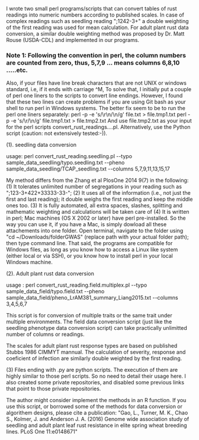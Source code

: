 I wrote two small perl programs/scripts that can convert tables of rust readings into numeric numbers according to published scales. In case of complex readings such as seedling reading ";1242-3+" a double weighting of the first reading was used for mean calculation. For adult plant rust data conversion, a similar double weighting method was proposed by Dr. Matt Rouse (USDA-CDL) and implemented in our programs.

### Note 1: Following the convention in perl, the column numbers are counted from zero, thus, 5,7,9 ... means columns 6,8,10 .....etc.
Also, if your files have line break characters that are not UNIX or windows standard, i.e, if it ends with carriage ^M, 
To solve that, I initially put a couple of perl one liners to the scripts to convert line endings. However,
I found that these two lines can create problems if you are using Git bash as your shell to run perl in Windows systems. 
The better fix seem to be to run the perl one liners separately:
    perl -p -e 's/\r\n/\n/g' file.txt > file.tmp1.txt
    perl -p -e 's/\r/\n/g' file.tmp1.txt > file.tmp2.txt
And use file.tmp2.txt as your input for the perl scripts convert_rust_readings....pl.
Alternatively, use the Python script (caution: not extensively tested:-)). 


(1). seedling data conversion 

usage: perl convert_rust_reading.seedling.pl --typo sample_data_seedling/typo.seedling.txt --pheno sample_data_seedling/TCAP_seedling.txt --columns 5,7,9,11,13,15,17

My method differs from the Zhang et al PlosOne 2014 9(7) in the following:
(1) It tolerates unlimited number of segregations in your reading such as ";123-3+422+33333-33-";
(2) It uses all of the information (i.e., not just the first and last reading); it double weighs the first reading and keep the middle ones too.
(3) It is fully automated, all extra spaces, slashes, splitting and mathematic weighting and calculations will be taken care of
(4) It is written in perl; Mac machines (OS X 2002 or later) have perl pre-installed.  So the way you can use it, if you have a Mac, is simply dowload all these attachements into one folder. Open terminal, navigate to  the folder using "cd ~/Downloads/folderGWAS" (replace path with your actual folder path); then type command line. That said, the programs are compatible for Windows files, as long as you know how to access a Linux like system (either local or via SSH), or you know how to install perl in your local Windows machine.

(2). Adult plant rust data conversion


usage : perl convert_rust_reading.field.multiplex.pl --typo sample_data_field/typo.field.txt --pheno sample_data_field/pheno_LrAM381_summary_Liang2015.txt  --columns 3,4,5,6,7

This script is for conversion of multiple traits or the same trait under multiple environments. The field data conversion script (just like the seedling phenotype data conversion script) can take practically unlimitted number of columns or readings.

The scales for adult plant rust response types are based on published Stubbs 1986 CIMMYT mannual. The calculation of severity, response and coeficient of infection are similarly double weighted by the first reading. 

(3) Files ending with .py are python scripts. The execution of them are highly similar to those perl scripts. So no need to detail their usage here.
I also created some private repositories, and disabled some previous links that point to those private repositories.

The author might consider implement the methods in an R function. If you use this script, or borrowed some of the methods for data conversion or algorithem designs, please cite a publication: "Gao, L., Turner, M. K., Chao S., Kolmer, J. and Anderson J. A. (2016) Genome wide association study of seedling and adult plant leaf rust resistance in elite spring wheat breeding lines. PLoS One 11:e0148671"





